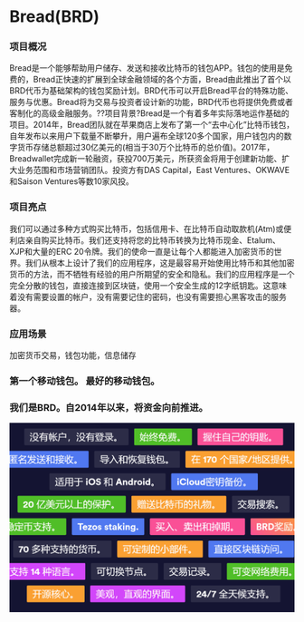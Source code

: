 # 

# Bread(BRD)

### 项目概况

Bread是一个能够帮助用户储存、发送和接收比特币的钱包APP。钱包的使用是免费的，Bread正快速的扩展到全球金融领域的各个方面，Bread由此推出了首个以BRD代币为基础架构的钱包奖励计划。BRD代币可以开启Bread平台的特殊功能、服务与优惠。Bread将为交易与投资者设计新的功能，BRD代币也将提供免费或者客制化的高级金融服务。??项目背景?Bread是一个有着多年实际落地运作基础的项目。2014年，Bread团队就在苹果商店上发布了第一个“去中心化”比特币钱包，自年发布以来用户下载量不断攀升，用户遍布全球120多个国家，用户钱包内的数字货币存储总额超过30亿美元的(相当于30万个比特币的总价值)。2017年，Breadwallet完成新一轮融资，获投700万美元，所获资金将用于创建新功能、扩大业务范围和市场营销团队。投资方有DAS Capital，East Ventures、OKWAVE和Saison Ventures等数10家风投。



### 项目亮点

我们可以通过多种方式购买比特币，包括信用卡、在比特币自动取款机(Atm)或便利店亲自购买比特币。我们还支持将您的比特币转换为比特币现金、Etalum、XJP和大量的ERC 20令牌。我们的使命一直是让每个人都能进入加密货币的世界。我们从根本上设计了我们的应用程序，这是最容易开始使用比特币和其他加密货币的方法，而不牺牲有经验的用户所期望的安全和隐私。我们的应用程序是一个完全分散的钱包，直接连接到区块链，使用一个安全生成的12字纸钥匙。这意味着没有需要设置的帐户，没有需要记住的密码，也没有需要担心黑客攻击的服务器。



### 应用场景

加密货币交易，钱包功能，信息储存

### 第一个移动钱包。 最好的移动钱包。

### 我们是BRD。自2014年以来，将资金向前推进。

![image-20220719111400209](image-20220719111400209.png)


